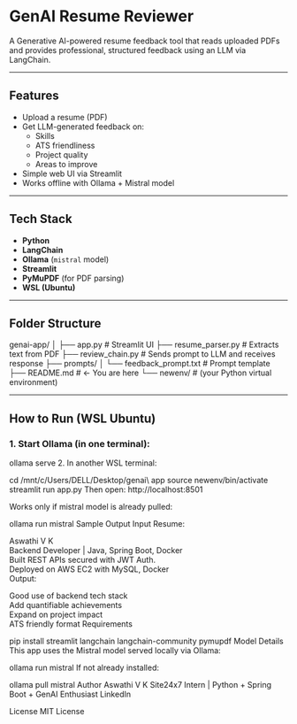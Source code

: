 

# GenAI Resume Reviewer

A Generative AI-powered resume feedback tool that reads uploaded PDFs and provides professional, structured feedback using an LLM via LangChain.

---

## Features

-  Upload a resume (PDF)
- Get LLM-generated feedback on:
  - Skills  
  - ATS friendliness  
  - Project quality  
  - Areas to improve  
- Simple web UI via Streamlit
- Works offline with Ollama + Mistral model

---

##  Tech Stack

- **Python**
- **LangChain**
- **Ollama** (`mistral` model)
- **Streamlit**
- **PyMuPDF** (for PDF parsing)
- **WSL (Ubuntu)**

---

## Folder Structure

genai-app/
│
├── app.py # Streamlit UI
├── resume_parser.py # Extracts text from PDF
├── review_chain.py # Sends prompt to LLM and receives response
├── prompts/
│ └── feedback_prompt.txt # Prompt template
├── README.md # ← You are here
└── newenv/ # (your Python virtual environment)



---

## How to Run (WSL Ubuntu)

### 1. Start Ollama (in one terminal):

ollama serve
2. In another WSL terminal:

cd /mnt/c/Users/DELL/Desktop/genai\ app
source newenv/bin/activate
streamlit run app.py
Then open: http://localhost:8501

 Works only if mistral model is already pulled:


ollama run mistral
 Sample Output
Input Resume:

Aswathi V K  
Backend Developer | Java, Spring Boot, Docker  
Built REST APIs secured with JWT Auth.  
Deployed on AWS EC2 with MySQL, Docker  
Output:


 Good use of backend tech stack  
 Add quantifiable achievements  
 Expand on project impact  
 ATS friendly format
 Requirements

pip install streamlit langchain langchain-community pymupdf
 Model Details
This app uses the Mistral model served locally via Ollama:


ollama run mistral
If not already installed:


ollama pull mistral
Author
Aswathi V K
Site24x7 Intern | Python + Spring Boot + GenAI Enthusiast
LinkedIn

License
MIT License



